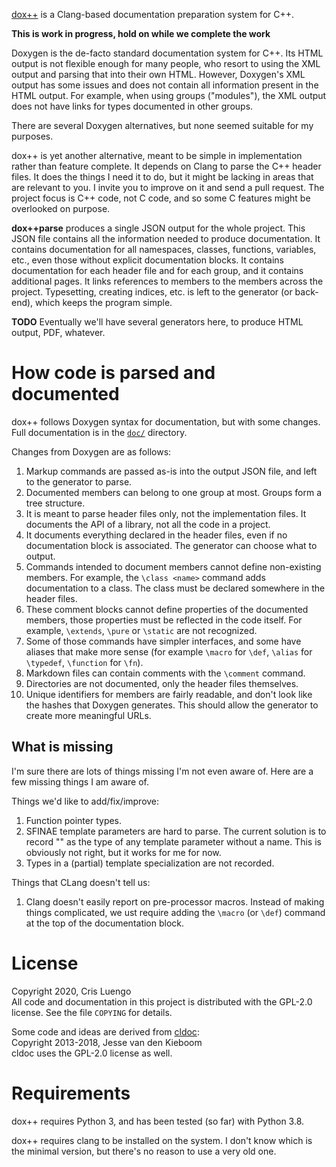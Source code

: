 [dox++](https://github.com/crisluengo/doxpp) is a Clang-based documentation preparation
system for C++.

**This is work in progress, hold on while we complete the work**

Doxygen is the de-facto standard documentation system for C++. Its HTML output is not
flexible enough for many people, who resort to using the XML output and parsing that
into their own HTML. However, Doxygen's XML output has some issues and does not contain
all information present in the HTML output. For example, when using groups ("modules"),
the XML output does not have links for types documented in other groups.

There are several Doxygen alternatives, but none seemed suitable for my purposes.

dox++ is yet another alternative, meant to be simple in implementation rather than feature
complete. It depends on Clang to parse the C++ header files.
It does the things I need it to do, but it might be lacking in areas that are
relevant to you. I invite you to improve on it and send a pull request. The project focus
is C++ code, not C code, and so some C features might be overlooked on purpose.

**dox++parse** produces a single JSON output for the whole project. This JSON file contains
all the information needed to produce documentation. It contains documentation for all
namespaces, classes, functions, variables, etc., even those without explicit documentation
blocks. It contains documentation for each header file and for each group, and it contains
additional pages. It links references to members to the members across the project.
Typesetting, creating indices, etc. is left to the generator (or back-end), which keeps
the program simple.

**TODO** Eventually we'll have several generators here, to produce HTML output, PDF, whatever. 


# How code is parsed and documented

dox++ follows Doxygen syntax for documentation, but with some changes. Full documentation
is in the [`doc/`](https://github.com/crisluengo/doxpp/tree/main/doc) directory.

Changes from Doxygen are as follows:
1. Markup commands are passed as-is into the output JSON file, and left to the generator
to parse.
2. Documented members can belong to one group at most. Groups form a tree structure.
3. It is meant to parse header files only, not the implementation files. It documents the API
of a library, not all the code in a project.
4. It documents everything declared in the header files, even if no documentation block
is associated. The generator can choose what to output.
5. Commands intended to document members cannot define non-existing members. For example,
the `\class <name>` command adds documentation to a class. The class must be declared somewhere
in the header files.
6. These comment blocks cannot define properties of the documented members, those properties
must be reflected in the code itself. For example, `\extends`, `\pure` or `\static` are not
recognized.
6. Some of those commands have simpler interfaces, and some have aliases that make more sense
(for example `\macro` for `\def`, `\alias` for `\typedef`, `\function` for `\fn`).
7. Markdown files can contain comments with the `\comment` command.
8. Directories are not documented, only the header files themselves.
9. Unique identifiers for members are fairly readable, and don't look like the hashes that
Doxygen generates. This should allow the generator to create more meaningful URLs.

## What is missing

I'm sure there are lots of things missing I'm not even aware of. Here are a few missing things
I am aware of.

Things we'd like to add/fix/improve:

1. Function pointer types.
2. SFINAE template parameters are hard to parse. The current solution is to record "<SFINAE>"
   as the type of any template parameter without a name. This is obviously not right, but it
   works for me for now.
3. Types in a (partial) template specialization are not recorded.

Things that CLang doesn't tell us:

1. Clang doesn't easily report on pre-processor macros. Instead of making things complicated,
we ust require adding the `\macro` (or `\def`) command at the top of the documentation block.


# License

Copyright 2020, Cris Luengo  
All code and documentation in this project is distributed with the GPL-2.0 license.
See the file `COPYING` for details.

Some code and ideas are derived from [cldoc](https://github.com/jessevdk/cldoc):  
Copyright 2013-2018, Jesse van den Kieboom  
cldoc uses the GPL-2.0 license as well.


# Requirements

dox++ requires Python 3, and has been tested (so far) with Python 3.8.

dox++ requires clang to be installed on the system. I don't know which is the minimal
version, but there's no reason to use a very old one.

